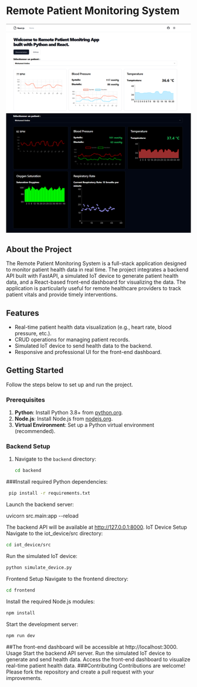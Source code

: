 # Remote Patient Monitoring System
![alt text](https://github.com/Youssef-Elos/Remote_Patient_Monitoring/blob/main/Frontend/white.PNG?raw=true)
![alt text](https://github.com/Youssef-Elos/Remote_Patient_Monitoring/blob/main/Frontend/black.PNG)
## About the Project
The Remote Patient Monitoring System is a full-stack application designed to monitor patient health data in real time. The project integrates a backend API built with FastAPI, a simulated IoT device to generate patient health data, and a React-based front-end dashboard for visualizing the data. The application is particularly useful for remote healthcare providers to track patient vitals and provide timely interventions.

## Features
- Real-time patient health data visualization (e.g., heart rate, blood pressure, etc.).
- CRUD operations for managing patient records.
- Simulated IoT device to send health data to the backend.
- Responsive and professional UI for the front-end dashboard.

## Getting Started
Follow the steps below to set up and run the project.

### Prerequisites
1. **Python**: Install Python 3.8+ from [python.org](https://www.python.org/downloads/).
2. **Node.js**: Install Node.js from [nodejs.org](https://nodejs.org/).
3. **Virtual Environment**: Set up a Python virtual environment (recommended).

### Backend Setup
1. Navigate to the `backend` directory:
   ```bash
   cd backend
###Install required Python dependencies:


   ```bash
    pip install -r requirements.txt
   ```

Launch the backend server:



uvicorn src.main:app --reload

The backend API will be available at http://127.0.0.1:8000.
IoT Device Setup
Navigate to the iot_device/src directory:


```bash
cd iot_device/src
```
Run the simulated IoT device:


```bash
python simulate_device.py
```
Frontend Setup
Navigate to the frontend directory:


```bash
cd frontend
```
Install the required Node.js modules:


```bash
npm install
```
Start the development server:


```bash
npm run dev
```
##The front-end dashboard will be accessible at http://localhost:3000.
Usage
Start the backend API server.
Run the simulated IoT device to generate and send health data.
Access the front-end dashboard to visualize real-time patient health data.
###Contributing
Contributions are welcome! Please fork the repository and create a pull request with your improvements.
